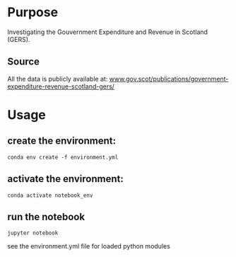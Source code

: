 # Purpose

Investigating the Gouvernment Expenditure and Revenue in Scotland (GERS).

## Source

All the data is publicly available at: www.gov.scot/publications/government-expenditure-revenue-scotland-gers/


# Usage

## create the environment:

```conda env create -f environment.yml```

## activate the environment:

```conda activate notebook_env```

## run the notebook

```jupyter notebook```

see the environment.yml file for loaded python modules
